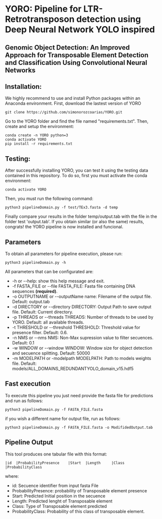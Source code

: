 # YORO: Pipeline for LTR-Retrotransposon detection using Deep Neural Network YOLO inspired
## Genomic Object Detection: An Improved Approach for Transposable Element Detection and Classification Using Convolutional Neural Networks


## Installation:
<a name="installation"/>

We highly recommend to use and install Python packages within an Anaconda environment. First, download the lastest version of YORO

```
git clone https://github.com/simonorozcoarias/YORO.git
```

Go to the YORO folder and find the file named "requirements.txt". Then, create and setup the environment: 

```
conda create -n YORO python=3
conda activate YORO
pip install -r requirements.txt
```

## Testing:
<a name="testing"/>

After successfully installing YORO, you can test it using the testing data contained in this repository. To do so, first you must activate the conda environment:
```
conda activate YORO
```
Then, you must run the following command:
```
python3 pipelineDomain.py -f test/TEx3.fasta -d temp
```

Finally compare your results in the folder temp/output.tab with the file in the folder test 'output.tab'. If you obtain similar (or also the same) results, congrats! the YORO pipeline is now installed and funcional.


## Parameters
<a name="parameters"/>

To obtain all parameters for pipeline execution, please run: 
```
python3 pipelineDomain.py -h
```
All parameters that can be configurated are:

* -h or --help: show this help message and exit.
* -f FASTA_FILE or --file FASTA_FILE: Fasta file containing DNA sequences **(required)**.
* -o OUTPUTNAME or --outputName name: Filename of the output file. Default: output.tab
* -d DIRECTORY or --directory DIRECTORY: Output Path to save output file. Default: Current directory.
* -p THREADS or --threads THREADS: Number of threads to be used by YORO. Default: all available threads.
* -t THRESHOLD or --threshold THRESHOLD: Threshold value for presence filter. Default: 0.6.
* -n NMS or --nms NMS: Non-Max supression value to filter secuences. Default: 0.1
* -w WINDOW or --window WINDOW: Window size for object detection and secuence splitting. Default: 50000
* -m MODELPATH  or -modelpath MODELPATH: Path to models weights file. Default: models/ALL_DOMAINS_REDUNDANTYOLO_domain_v15.hdf5


## Fast execution
<a name="fastexe"/>

To execute this pipeline you just need provide the fasta file for predictions and run as follows:

```
python3 pipelineDomain.py -f FASTA_FILE.fasta
```
if you wish a different name for output file, run as follows:
```
python3 pipelineDomain.py -f FASTA_FILE.fasta -o ModifidedOutput.tab
```

## Pipeline Output
<a name="output"/>

This tool produces one tabular file with this format:

```
|id	 |ProbabilityPresence	 |Start	 |Length	 |Class	 |ProbabilityClass

```
where:
* id: Secuence identifier from input fasta File
* ProbabilityPresence: probability of Transposable element presence 
* Start: Predicted Initial position in the secuence
* Length: Predicted lenght of Transposable element
* Class: Type of Transposable element predicted
* ProbabilityClass: Probability of this class of transposable element.


